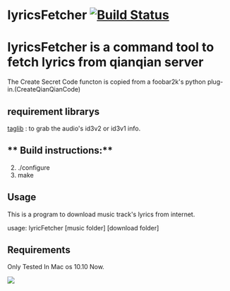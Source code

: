 # lyricsFetcher [![Build Status](https://travis-ci.org/liaogang/lyricsFetcher.svg?branch=master)](https://travis-ci.org/liaogang/lyricsFetcher)

# lyricsFetcher is a command tool to fetch lyrics from qianqian server
  The Create Secret Code functon is copied from a foobar2k's python plug-in.(CreateQianQianCode)

## requirement librarys
  [taglib](http://taglib.github.io) : to grab the audio's id3v2 or id3v1 info.


## ** Build instructions:**
2. ./configure
3. make



##  Usage
This is a program to download music track's lyrics from internet.

usage: lyricFetcher [music folder] [download folder] 

## Requirements
Only Tested In Mac os 10.10 Now.

![](https://github.com/liaogang/lyricsFetcher/blob/master/images/c.png)
